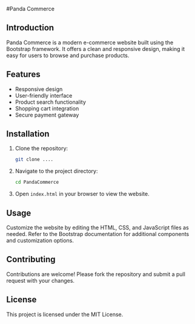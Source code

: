 #Panda Commerce 
## Introduction
Panda Commerce is a modern e-commerce website built using the Bootstrap framework. It offers a clean and responsive design, making it easy for users to browse and purchase products.

## Features
- Responsive design
- User-friendly interface
- Product search functionality
- Shopping cart integration
- Secure payment gateway

## Installation
1. Clone the repository:
    ```bash
    git clone ....
    ```
2. Navigate to the project directory:
    ```bash
    cd PandaCommerce
    ```
3. Open `index.html` in your browser to view the website.

## Usage
Customize the website by editing the HTML, CSS, and JavaScript files as needed. Refer to the Bootstrap documentation for additional components and customization options.

## Contributing
Contributions are welcome! Please fork the repository and submit a pull request with your changes.

## License
This project is licensed under the MIT License.